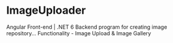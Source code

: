 # ImageUploader
Angular Front-end | .NET 6 Backend program for creating image repository... 
Functionality - Image Upload & Image Gallery
